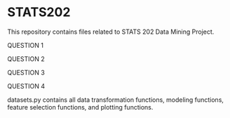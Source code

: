 # STATS202

This repository contains files related to STATS 202 Data Mining Project.

QUESTION 1

QUESTION 2

QUESTION 3

QUESTION 4

datasets.py contains all data transformation functions, modeling functions, feature selection functions, and plotting functions.
